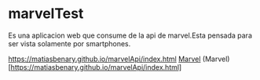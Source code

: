 # marvelTest
Es una aplicacion web que consume de la api de marvel.Esta pensada para ser vista solamente por smartphones.

https://matiasbenary.github.io/marvelApi/index.html
[Marvel](https://matiasbenary.github.io/marvelApi/index.html)
(Marvel)[https://matiasbenary.github.io/marvelApi/index.html]
